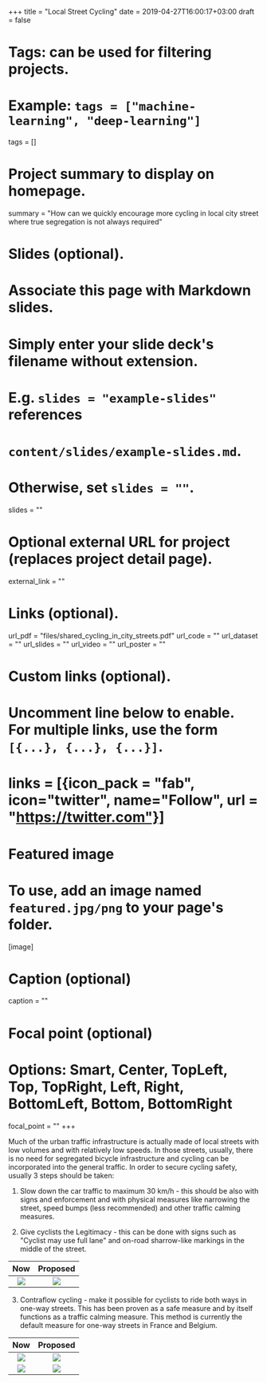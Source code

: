 +++
title = "Local Street Cycling"
date = 2019-04-27T16:00:17+03:00
draft = false

# Tags: can be used for filtering projects.
# Example: `tags = ["machine-learning", "deep-learning"]`
tags = []

# Project summary to display on homepage.
summary = "How can we quickly encourage more cycling in local city street where true segregation is not always required"

# Slides (optional).
#   Associate this page with Markdown slides.
#   Simply enter your slide deck's filename without extension.
#   E.g. `slides = "example-slides"` references
#   `content/slides/example-slides.md`.
#   Otherwise, set `slides = ""`.
slides = ""

# Optional external URL for project (replaces project detail page).
external_link = ""

# Links (optional).
url_pdf = "files/shared_cycling_in_city_streets.pdf"
url_code = ""
url_dataset = ""
url_slides = ""
url_video = ""
url_poster = ""

# Custom links (optional).
#   Uncomment line below to enable. For multiple links, use the form `[{...}, {...}, {...}]`.
# links = [{icon_pack = "fab", icon="twitter", name="Follow", url = "https://twitter.com"}]

# Featured image
# To use, add an image named `featured.jpg/png` to your page's folder.
[image]
  # Caption (optional)
  caption = ""

  # Focal point (optional)
  # Options: Smart, Center, TopLeft, Top, TopRight, Left, Right, BottomLeft, Bottom, BottomRight
  focal_point = ""
+++

Much of the urban traffic infrastructure is actually made of local streets with low volumes and with relatively low speeds. In those streets, usually, there is no need for segregated bicycle infrastructure and cycling can be incorporated into the general traffic. In order to secure cycling safety, usually 3 steps should be taken:

1. Slow down the car traffic to maximum 30 km/h - this should be also with signs and enforcement and with physical measures like narrowing the street, speed bumps (less recommended) and other traffic calming measures.

2. Give cyclists the Legitimacy - this can be done with signs such as "Cyclist may use full lane" and on-road sharrow-like markings in the middle of the street.

Now            |  Proposed
:-------------------------:|:-------------------------:
![](/img/ben_maimon.JPG)  |  ![](/img/ben_maimon_after.jpg)

3. Contraflow cycling - make it possible for cyclists to ride both ways in one-way streets. This has been proven as a safe measure and by itself functions as a traffic calming measure. This method is currently the default measure for one-way streets in France and Belgium.

Now            |  Proposed
:-------------------------:|:-------------------------:
![](/img/radak.JPG)  |  ![](/img/featured.jpg)
![](/img/kharlap.JPG)  |  ![](/img/kharlap_after.jpg)

